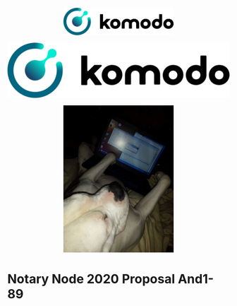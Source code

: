 <p align="center">
  <img width="250" src="Banner1.png" />

![Banner1.png](./Banner1.png)

<p align="center">
  <img width="250" src="dog.jpg" />
  
  
# **Notary Node 2020 Proposal And1-89**

